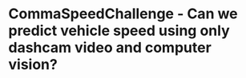 # CommaSpeedChallenge - Can we predict vehicle speed using only dashcam video and computer vision?

